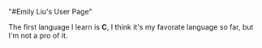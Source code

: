 "#Emily Liu's User Page" 

The first language I learn is **C**, I think it's my favorate language so far, but I'm not a pro of it.